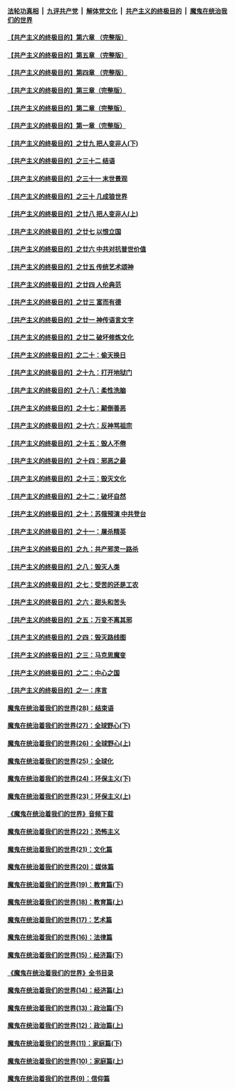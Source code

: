 ####  [法轮功真相](../../../../basic/blob/master/README.md?t=01210839) &nbsp;|&nbsp; [九评共产党](../../../../9ping.md/blob/master/README.md?t=01210839) &nbsp;|&nbsp; [解体党文化](../../../../jtdwh.md/blob/master/README.md?t=01210839)  &nbsp;|&nbsp; [共产主义的终极目的](../../../../gczydzjmd.md/blob/master/README.md?t=01210839) &nbsp;|&nbsp; [魔鬼在统治我们的世界](../../../../mgztzwmdsj.md/blob/master/README.md?t=01210839) 

#### [【共产主义的终极目的】第六章 （完整版）](../pages/nsc422/n11428913.md?t=01210839) 

#### [【共产主义的终极目的】第五章 （完整版）](../pages/nsc422/n11428912.md?t=01210839) 

#### [【共产主义的终极目的】第四章 （完整版）](../pages/nsc422/n11428907.md?t=01210839) 

#### [【共产主义的终极目的】第三章（完整版）](../pages/nsc422/n11428848.md?t=01210839) 

#### [【共产主义的终极目的】第二章（完整版）](../pages/nsc422/n11428831.md?t=01210839) 

#### [【共产主义的终极目的】第一章（完整版）](../pages/nsc422/n11417651.md?t=01210839) 

#### [【共产主义的终极目的】之廿九 把人变非人(下)](../pages/nsc422/n11344140.md?t=01210839) 

#### [【共产主义的终极目的】之三十二 结语](../pages/nsc422/n11360535.md?t=01210839) 

#### [【共产主义的终极目的】之三十一 末世景观](../pages/nsc422/n11351129.md?t=01210839) 

#### [【共产主义的终极目的】之三十 几成狼世界](../pages/nsc422/n11348280.md?t=01210839) 

#### [【共产主义的终极目的】之廿八 把人变非人(上)](../pages/nsc422/n11340492.md?t=01210839) 

#### [【共产主义的终极目的】之廿七 以恨立国](../pages/nsc422/n11336944.md?t=01210839) 

#### [【共产主义的终极目的】之廿六 中共对抗普世价值](../pages/nsc422/n11324785.md?t=01210839) 

#### [【共产主义的终极目的】之廿五 传统艺术颂神](../pages/nsc422/n11296396.md?t=01210839) 

#### [【共产主义的终极目的】之廿四 人伦典范](../pages/nsc422/n11296397.md?t=01210839) 

#### [【共产主义的终极目的】之廿三 富而有德](../pages/nsc422/n11283598.md?t=01210839) 

#### [【共产主义的终极目的】之廿一 神传语言文字](../pages/nsc422/n11263265.md?t=01210839) 

#### [【共产主义的终极目的】之廿二 破坏修炼文化](../pages/nsc422/n11245728.md?t=01210839) 

#### [【共产主义的终极目的】之二十：偷天换日](../pages/nsc422/n11238846.md?t=01210839) 

#### [【共产主义的终极目的】之十九：打开地狱门](../pages/nsc422/n11206376.md?t=01210839) 

#### [【共产主义的终极目的】之十八：柔性洗脑](../pages/nsc422/n11199994.md?t=01210839) 

#### [【共产主义的终极目的】之十七：颠倒善恶](../pages/nsc422/n11179782.md?t=01210839) 

#### [【共产主义的终极目的】之十六：反神骂祖宗](../pages/nsc422/n11166798.md?t=01210839) 

#### [【共产主义的终极目的】之十五：毁人不倦](../pages/nsc422/n11166792.md?t=01210839) 

#### [【共产主义的终极目的】之十四：邪恶之最](../pages/nsc422/n11150249.md?t=01210839) 

#### [【共产主义的终极目的】之十三：毁灭文化](../pages/nsc422/n11135227.md?t=01210839) 

#### [【共产主义的终极目的】之十二：破坏自然](../pages/nsc422/n11135214.md?t=01210839) 

#### [【共产主义的终极目的】之十：苏俄预演 中共登台](../pages/nsc422/n11118424.md?t=01210839) 

#### [【共产主义的终极目的】之十一：屠杀精英](../pages/nsc422/n11118442.md?t=01210839) 

#### [【共产主义的终极目的】之九：共产邪灵一路杀](../pages/nsc422/n11114139.md?t=01210839) 

#### [【共产主义的终极目的】之八：毁灭人类](../pages/nsc422/n11108503.md?t=01210839) 

#### [【共产主义的终极目的】之七：受苦的还是工农](../pages/nsc422/n11101809.md?t=01210839) 

#### [【共产主义的终极目的】之六：甜头和苦头](../pages/nsc422/n11096971.md?t=01210839) 

#### [【共产主义的终极目的】之五：万变不离其邪](../pages/nsc422/n11091285.md?t=01210839) 

#### [【共产主义的终极目的】之四：毁灭路线图](../pages/nsc422/n11086284.md?t=01210839) 

#### [【共产主义的终极目的】之三：马克思魔变](../pages/nsc422/n11061941.md?t=01210839) 

#### [【共产主义的终极目的】之二：中心之国](../pages/nsc422/n11047728.md?t=01210839) 

#### [【共产主义的终极目的】之一：序言](../pages/nsc422/n11086077.md?t=01210839) 

#### [魔鬼在统治着我们的世界(28)：结束语](../pages/nsc422/n10936246.md?t=01210839) 

#### [魔鬼在统治着我们的世界(27)：全球野心(下)](../pages/nsc422/n10928319.md?t=01210839) 

#### [魔鬼在统治着我们的世界(26)：全球野心(上)](../pages/nsc422/n10900318.md?t=01210839) 

#### [魔鬼在统治着我们的世界(25)：全球化](../pages/nsc422/n10788205.md?t=01210839) 

#### [魔鬼在统治着我们的世界(24)：环保主义(下)](../pages/nsc422/n10695307.md?t=01210839) 

#### [魔鬼在统治着我们的世界(23)：环保主义(上)](../pages/nsc422/n10688613.md?t=01210839) 

#### [《魔鬼在统治着我们的世界》音频下载](../pages/nsc422/n10635553.md?t=01210839) 

#### [魔鬼在统治着我们的世界(22)：恐怖主义](../pages/nsc422/n10614727.md?t=01210839) 

#### [魔鬼在统治着我们的世界(21)：文化篇](../pages/nsc422/n10597706.md?t=01210839) 

#### [魔鬼在统治着我们的世界(20)：媒体篇](../pages/nsc422/n10586579.md?t=01210839) 

#### [魔鬼在统治着我们的世界(19)：教育篇(下)](../pages/nsc422/n10564808.md?t=01210839) 

#### [魔鬼在统治着我们的世界(18)：教育篇(上)](../pages/nsc422/n10526970.md?t=01210839) 

#### [魔鬼在统治着我们的世界(17)：艺术篇](../pages/nsc422/n10499093.md?t=01210839) 

#### [魔鬼在统治着我们的世界(16)：法律篇](../pages/nsc422/n10485969.md?t=01210839) 

#### [魔鬼在统治着我们的世界(15)：经济篇(下)](../pages/nsc422/n10469975.md?t=01210839) 

#### [《魔鬼在统治着我们的世界》全书目录](../pages/nsc422/n10464261.md?t=01210839) 

#### [魔鬼在统治着我们的世界(14)：经济篇(上)](../pages/nsc422/n10457370.md?t=01210839) 

#### [魔鬼在统治着我们的世界(13)：政治篇(下)](../pages/nsc422/n10448270.md?t=01210839) 

#### [魔鬼在统治着我们的世界(12)：政治篇(上)](../pages/nsc422/n10444576.md?t=01210839) 

#### [魔鬼在统治着我们的世界(11)：家庭篇(下)](../pages/nsc422/n10440961.md?t=01210839) 

#### [魔鬼在统治着我们的世界(10)：家庭篇(上)](../pages/nsc422/n10435448.md?t=01210839) 

#### [魔鬼在统治着我们的世界(9)：信仰篇](../pages/nsc422/n10432159.md?t=01210839) 

